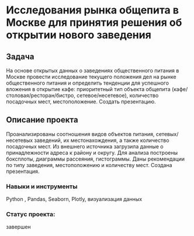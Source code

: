 # Исследования рынка общепита в Москве для принятия решения об открытии нового заведения
## Задача
  На основе открытых данных о заведениях общественного питания в Москве провести исследование текущего положения дел на рынке общественного питания и определить тенденции для успешного вложения в открытие кафе: приоритетный тип объекта общепита (кафе/столовая/ресторан/бистро, сетевое/несетевое), количество посадочных мест, местоположение. Создать презентацию.

## Описание проекта
  Проанализированы соотношения видов объектов питания, сетевых/несетевых заведений, их местонахождения, а также количество посадочных мест. Из внешнего источника загрузила данные о принадлежности адреса к району и округу. Для анализа построены боксплоты, диаграммы рассеяния, гистограммы.
Даны рекомендации по типу заведения, местоположению и количеству мест. Создана презентация.

### Навыки и инструменты 

Python , Pandas, Seaborn, Plotly, визуализация данных 

### Статус проекта:
завершен
